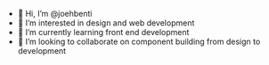 - 👋 Hi, I’m @joehbenti
- 👀 I’m interested in design and web development
- 🌱 I’m currently learning front end development
- 💞️ I’m looking to collaborate on component building from design to development

<!---
joehbenti/joehbenti is a ✨ special ✨ repository because its `README.md` (this file) appears on your GitHub profile.
You can click the Preview link to take a look at your changes.
--->
